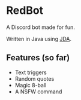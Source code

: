 # RedBot
A Discord bot made for fun.

Written in Java using [JDA](https://github.com/DV8FromTheWorld/JDA).

## Features (so far)
* Text triggers
* Random quotes
* Magic 8-ball
* A NSFW command
